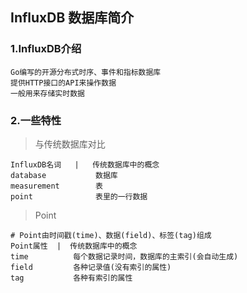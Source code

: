 ## InfluxDB 数据库简介

### 1.InfluxDB介绍
    Go编写的开源分布式时序、事件和指标数据库
    提供HTTP接口的API来操作数据
    一般用来存储实时数据
    
### 2.一些特性
> 与传统数据库对比 

    InfluxDB名词   |   传统数据库中的概念 
    database           数据库
    measurement        表
    point              表里的一行数据
    
> Point

    # Point由时间戳(time)、数据(field)、标签(tag)组成
    Point属性  |  传统数据库中的概念
    time          每个数据记录时间，数据库的主索引(会自动生成)
    field         各种记录值(没有索引的属性)
    tag           各种有索引的属性